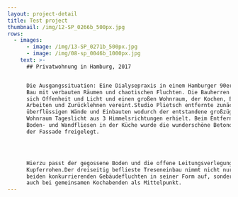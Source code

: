 ```yaml
---
layout: project-detail
title: Test project
thumbnail: /img/12-SP_0266b_500px.jpg
rows:
  - images:
      - image: /img/13-SP_0271b_500px.jpg
      - image: /img/08-sp_0046b_1000px.jpg
    text: >-
      ## Privatwohnung in Hamburg, 2017


      Die Ausgangssituation: Eine Dialysepraxis in einem Hamburger 90er Jahre
      Bau mit verbauten Räumen und chaotischen Fluchten. Die Bauherren wünschten
      sich Offenheit und Licht und einen großen Wohnraum, der Kochen, Essen,
      Arbeiten und Zurücklehnen vereint.Studio Plietsch entfernte zunächst alle
      überflüssigen Wände und Einbauten wodurch der entstandene großzügige
      Wohnraum Tageslicht aus 3 Himmelsrichtungen erhielt. Beim Entfernen der
      Boden- und Wandfliesen in der Küche wurde die wunderschöne Betonoberfläche
      der Fassade freigelegt.




      Hierzu passt der gegossene Boden und die offene Leitungsverlegung in
      Kupferrohen.Der dreiseitig beflieste Treseneinbau nimmt nicht nur die
      beiden konkurrierenden Gebäudefluchten in seiner Form auf, sondern dient
      auch bei gemeinsamen Kochabenden als Mittelpunkt.
---
```



